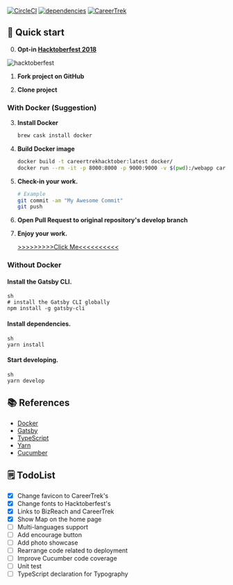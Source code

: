 [![CircleCI](https://circleci.com/gh/careertrek-hacktoberfest-day-2018/careertrek-hacktoberfest-day-2018.github.io/tree/develop.svg?style=shield)](https://circleci.com/gh/careertrek-hacktoberfest-day-2018/careertrek-hacktoberfest-day-2018.github.io/tree/develop) [![dependencies](https://img.shields.io/david/careertrek-hacktoberfest-day-2018/careertrek-hacktoberfest-day-2018.github.io.svg)](https://david-dm.org/careertrek-hacktoberfest-day-2018/careertrek-hacktoberfest-day-2018.github.io/) [![CareerTrek](https://img.shields.io/badge/pull%20request-welcomed-00cbae.svg)](https://careertrek.com/)  

## 🚀 Quick start
0.  **Opt-in [Hacktoberfest 2018](https://hacktoberfest.digitalocean.com)**

   ![hacktoberfest](https://hacktoberfest.digitalocean.com/assets/logo-hacktoberfest-658b5aa2bd34e782d29c40bf6afbdff00f20fe1328efa6da17743878ba8db66f.png)

1.  **Fork project on GitHub**

2.  **Clone project**

### With Docker (Suggestion)
3.  **Install Docker**

    ```sh
    brew cask install docker
    ```

3.  **Build Docker image**

    ```sh
    docker build -t careertrekhacktober:latest docker/
    docker run --rm -it -p 8000:8000 -p 9000:9000 -v $(pwd):/webapp careertrekhacktober develop
    ```

4.  **Check-in your work.**

    ```sh
    # Example 
    git commit -am "My Awesome Commit"
    git push
    ```

5.  **Open Pull Request to original repository's develop branch**

6.  **Enjoy your work.**

    [>>>>>>>>>Click Me<<<<<<<<<<](https://careertrek-hacktoberfest-day-2018.github.io/)

### Without Docker
####  **Install the Gatsby CLI.**

    sh
    # install the Gatsby CLI globally
    npm install -g gatsby-cli

#### **Install dependencies.**

    sh
    yarn install

####  **Start developing.**

    sh
    yarn develop

## 📚 References
- [Docker](https://docs.docker.com/)
- [Gatsby](https://www.gatsbyjs.org/tutorial/)
- [TypeScript](https://www.typescriptlang.org/docs/home.html)
- [Yarn](https://yarnpkg.com/en/docs)
- [Cucumber](https://docs.cucumber.io/)

## 🗒 TodoList
- [x] Change favicon to CareerTrek's
- [x] Change fonts to Hacktoberfest's
- [x] Links to BizReach and CareerTrek
- [x] Show Map on the home page
- [ ] Multi-languages support
- [ ] Add encourage button
- [ ] Add photo showcase
- [ ] Rearrange code related to deployment
- [ ] Improve Cucumber code coverage
- [ ] Unit test
- [ ] TypeScript declaration for Typography
